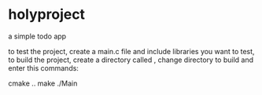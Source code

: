 # holyproject
a simple todo app

to test the project, create a main.c file and include libraries you want to test,
to build the project, create a directory called <build>,
change directory to build and enter this commands:

cmake ..
make
./Main
